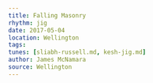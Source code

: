 ```yaml
---
title: Falling Masonry
rhythm: jig
date: 2017-05-04
location: Wellington
tags:
tunes: [sliabh-russell.md, kesh-jig.md]
author: James McNamara
source: Wellington
---
```

